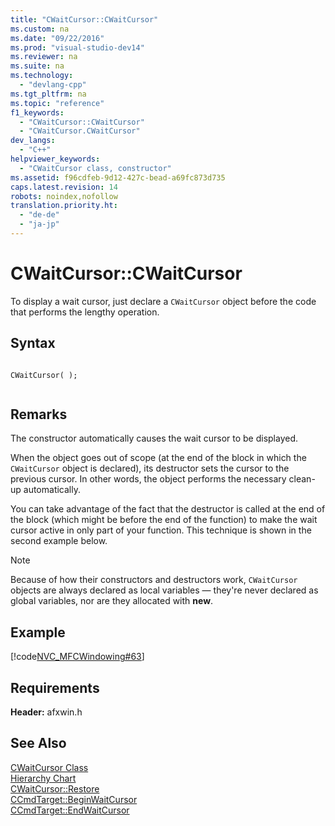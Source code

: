 ```yaml
---
title: "CWaitCursor::CWaitCursor"
ms.custom: na
ms.date: "09/22/2016"
ms.prod: "visual-studio-dev14"
ms.reviewer: na
ms.suite: na
ms.technology: 
  - "devlang-cpp"
ms.tgt_pltfrm: na
ms.topic: "reference"
f1_keywords: 
  - "CWaitCursor::CWaitCursor"
  - "CWaitCursor.CWaitCursor"
dev_langs: 
  - "C++"
helpviewer_keywords: 
  - "CWaitCursor class, constructor"
ms.assetid: f96cdfeb-9d12-427c-bead-a69fc873d735
caps.latest.revision: 14
robots: noindex,nofollow
translation.priority.ht: 
  - "de-de"
  - "ja-jp"
---
```

# CWaitCursor::CWaitCursor
To display a wait cursor, just declare a `CWaitCursor` object before the code that performs the lengthy operation.  
  
## Syntax  
  
```  
  
CWaitCursor( );  
  
```  
  
## Remarks  
 The constructor automatically causes the wait cursor to be displayed.  
  
 When the object goes out of scope (at the end of the block in which the `CWaitCursor` object is declared), its destructor sets the cursor to the previous cursor. In other words, the object performs the necessary clean-up automatically.  
  
 You can take advantage of the fact that the destructor is called at the end of the block (which might be before the end of the function) to make the wait cursor active in only part of your function. This technique is shown in the second example below.  
  
> [!NOTE]
>  Because of how their constructors and destructors work, `CWaitCursor` objects are always declared as local variables — they're never declared as global variables, nor are they allocated with **new**.  
  
## Example  
 [!code[NVC_MFCWindowing#63](../vs140/codesnippet/CPP/cwaitcursor--cwaitcursor_1.cpp)]  
  
## Requirements  
 **Header:** afxwin.h  
  
## See Also  
 [CWaitCursor Class](../vs140/cwaitcursor-class.md)   
 [Hierarchy Chart](../vs140/hierarchy-chart.md)   
 [CWaitCursor::Restore](../vs140/cwaitcursor--restore.md)   
 [CCmdTarget::BeginWaitCursor](../vs140/ccmdtarget--beginwaitcursor.md)   
 [CCmdTarget::EndWaitCursor](../vs140/ccmdtarget--endwaitcursor.md)